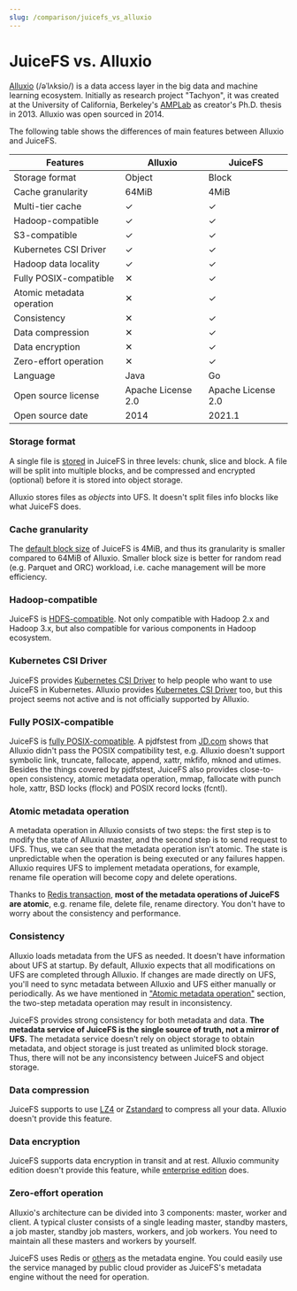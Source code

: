 ```yaml
---
slug: /comparison/juicefs_vs_alluxio
---
```


# JuiceFS vs. Alluxio

[Alluxio](https://www.alluxio.io) (/əˈlʌksio/) is a data access layer in the big data and machine learning ecosystem. Initially as research project "Tachyon", it was created at the University of California, Berkeley's [AMPLab](https://en.wikipedia.org/wiki/AMPLab) as creator's Ph.D. thesis in 2013. Alluxio was open sourced in 2014.

The following table shows the differences of main features between Alluxio and JuiceFS.

| Features                  | Alluxio            | JuiceFS            |
| --------                  | -------            | -------            |
| Storage format            | Object             | Block              |
| Cache granularity         | 64MiB              | 4MiB               |
| Multi-tier cache          | ✓                  | ✓                  |
| Hadoop-compatible         | ✓                  | ✓                  |
| S3-compatible             | ✓                  | ✓                  |
| Kubernetes CSI Driver     | ✓                  | ✓                  |
| Hadoop data locality      | ✓                  | ✓                  |
| Fully POSIX-compatible    | ✕                  | ✓                  |
| Atomic metadata operation | ✕                  | ✓                  |
| Consistency               | ✕                  | ✓                  |
| Data compression          | ✕                  | ✓                  |
| Data encryption           | ✕                  | ✓                  |
| Zero-effort operation     | ✕                  | ✓                  |
| Language                  | Java               | Go                 |
| Open source license       | Apache License 2.0 | Apache License 2.0 |
| Open source date          | 2014               | 2021.1             |

### Storage format

A single file is [stored](../architecture.md#how-juicefs-stores-files) in JuiceFS in three levels: chunk, slice and block. A file will be split into multiple blocks, and be compressed and encrypted (optional) before it is stored into object storage.

Alluxio stores files as _objects_ into UFS. It doesn't split files info blocks like what JuiceFS does.

### Cache granularity

The [default block size](../architecture.md#how-juicefs-stores-files) of JuiceFS is 4MiB, and thus its granularity is smaller compared to 64MiB of Alluxio. Smaller block size is better for random read (e.g. Parquet and ORC) workload, i.e. cache management will be more efficiency.

### Hadoop-compatible

JuiceFS is [HDFS-compatible](../../deployment/hadoop_java_sdk.md). Not only compatible with Hadoop 2.x and Hadoop 3.x, but also compatible for various components in Hadoop ecosystem.

### Kubernetes CSI Driver

JuiceFS provides [Kubernetes CSI Driver](https://github.com/juicedata/juicefs-csi-driver) to help people who want to use JuiceFS in Kubernetes. Alluxio provides [Kubernetes CSI Driver](https://github.com/Alluxio/alluxio-csi) too, but this project seems not active and is not officially supported by Alluxio.

### Fully POSIX-compatible

JuiceFS is [fully POSIX-compatible](../../reference/posix_compatibility.md). A pjdfstest from [JD.com](https://www.slideshare.net/Alluxio/using-alluxio-posix-fuse-api-in-jdcom) shows that Alluxio didn't pass the POSIX compatibility test, e.g. Alluxio doesn't support symbolic link, truncate, fallocate, append, xattr, mkfifo, mknod and utimes. Besides the things covered by pjdfstest, JuiceFS also provides close-to-open consistency, atomic metadata operation, mmap, fallocate with punch hole, xattr, BSD locks (flock) and POSIX record locks (fcntl).

### Atomic metadata operation

A metadata operation in Alluxio consists of two steps: the first step is to modify the state of Alluxio master, and the second step is to send request to UFS. Thus, we can see that the metadata operation isn't atomic. The state is unpredictable when the operation is being executed or any failures happen. Alluxio requires UFS to implement metadata operations, for example, rename file operation will become copy and delete operations.

Thanks to [Redis transaction](https://redis.io/topics/transactions), **most of the metadata operations of JuiceFS are atomic**, e.g. rename file, delete file, rename directory. You don't have to worry about the consistency and performance.

### Consistency

Alluxio loads metadata from the UFS as needed. It doesn't have information about UFS at startup. By default, Alluxio expects that all modifications on UFS are completed through Alluxio. If changes are made directly on UFS, you'll need to sync metadata between Alluxio and UFS either manually or periodically. As we have mentioned in ["Atomic metadata operation"](#atomic-metadata-operation) section, the two-step metadata operation may result in inconsistency.

JuiceFS provides strong consistency for both metadata and data. **The metadata service of JuiceFS is the single source of truth, not a mirror of UFS.** The metadata service doesn't rely on object storage to obtain metadata, and object storage is just treated as unlimited block storage. Thus, there will not be any inconsistency between JuiceFS and object storage.

### Data compression

JuiceFS supports to use [LZ4](https://lz4.github.io/lz4) or [Zstandard](https://facebook.github.io/zstd) to compress all your data. Alluxio doesn't provide this feature.

### Data encryption

JuiceFS supports data encryption in transit and at rest. Alluxio community edition doesn't provide this feature, while [enterprise edition](https://docs.alluxio.io/ee/user/stable/en/operation/Security.html#end-to-end-data-encryption) does.

### Zero-effort operation

Alluxio's architecture can be divided into 3 components: master, worker and client. A typical cluster consists of a single leading master, standby masters, a job master, standby job masters, workers, and job workers. You need to maintain all these masters and workers by yourself.

JuiceFS uses Redis or [others](../../guide/how_to_set_up_metadata_engine.md) as the metadata engine. You could easily use the service managed by public cloud provider as JuiceFS's metadata engine without the need for operation.

